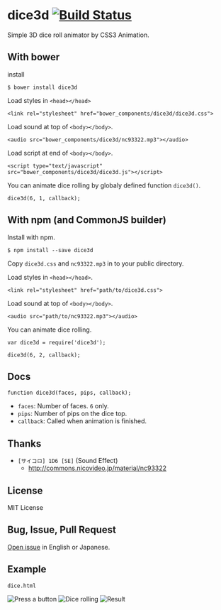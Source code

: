 # dice3d [![Build Status](https://travis-ci.org/ukatama/dice3d.svg)](https://travis-ci.org/ukatama/dice3d)

Simple 3D dice roll animator by CSS3 Animation.

## With bower
install
```
$ bower install dice3d
```

Load styles in `<head></head>`
```
<link rel="stylesheet" href="bower_components/dice3d/dice3d.css">
```

Load sound at top of `<body></body>`.
```
<audio src="bower_components/dice3d/nc93322.mp3"></audio>
```

Load script at end of `<body></body>`.
```
<script type="text/javascript" src="bower_components/dice3d/dice3d.js"></script>
```

You can animate dice rolling by globaly defined function `dice3d()`.
```
dice3d(6, 1, callback);
```

## With npm (and CommonJS builder)
Install with npm.
```
$ npm install --save dice3d
```

Copy `dice3d.css` and `nc93322.mp3` in to your public directory.

Load styles in `<head></head>`.
```
<link rel="stylesheet" href="path/to/dice3d.css">
```

Load sound at top of `<body></body>`.
```
<audio src="path/to/nc93322.mp3"></audio>
```

You can animate dice rolling.
```
var dice3d = require('dice3d');

dice3d(6, 2, callback);
```

## Docs
```
function dice3d(faces, pips, callback);
```

* `faces`: Number of faces. `6` only.
* `pips`: Number of pips on the dice top.
* `callback`: Called when animation is finished.

## Thanks
* `[サイコロ] 1D6 [SE]` (Sound Effect)
   * http://commons.nicovideo.jp/material/nc93322

## License
MIT License

## Bug, Issue, Pull Request
[Open issue](https://github.com/ukatama/dice3d/issues) in English or Japanese.

## Example
`dice.html`

![Press a button](https://raw.github.com/ukatama/cssdice/master/img/ss01.png)
![Dice rolling](https://raw.github.com/ukatama/cssdice/master/img/ss02.png)
![Result](https://raw.github.com/ukatama/cssdice/master/img/ss03.png)
